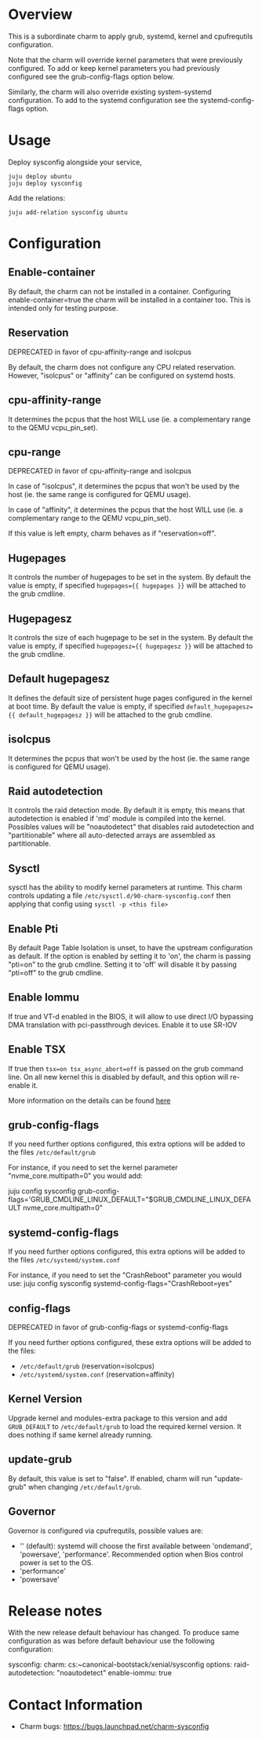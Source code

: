 # Overview

This is a subordinate charm to apply grub, systemd, kernel and cpufrequtils configuration.

Note that the charm will override kernel parameters that were
previously configured. To add or keep kernel parameters you had
previously configured see the grub-config-flags option below.

Similarly, the charm will also override existing system-systemd
configuration. To add to the systemd configuration see the
systemd-config-flags option.


# Usage

Deploy sysconfig alongside your service,

    juju deploy ubuntu
    juju deploy sysconfig

Add the relations:

    juju add-relation sysconfig ubuntu

# Configuration

## Enable-container

By default, the charm can not be installed in a container.
Configuring enable-container=true the charm will be installed in
a container too. This is intended only for testing purpose.

## Reservation

DEPRECATED in favor of cpu-affinity-range and isolcpus

By default, the charm does not configure any CPU related reservation.
However, "isolcpus" or "affinity" can be configured on systemd hosts.

## cpu-affinity-range

It determines the pcpus that the host WILL use (ie. a complementary range
to the QEMU vcpu_pin_set).

## cpu-range

DEPRECATED in favor of cpu-affinity-range and isolcpus

In case of "isolcpus", it determines the pcpus that won't be used by the
host (ie. the same range is configured for QEMU usage).

In case of "affinity", it determines the pcpus that the host WILL use
(ie. a complementary range to the QEMU vcpu_pin_set).

If this value is left empty, charm behaves as if "reservation=off".

## Hugepages

It controls the number of hugepages to be set in the system. By default the
value is empty, if specified `hugepages={{ hugepages }}` will be attached to
the grub cmdline.

## Hugepagesz

It controls the size of each hugepage to be set in the system. By default the
value is empty, if specified `hugepagesz={{ hugepagesz }}` will be attached to
the grub cmdline.

## Default hugepagesz

It defines the default size of persistent huge pages configured in the kernel
at boot time. By default the value is empty, if specified
`default_hugepagesz={{ default_hugepagesz }}` will be attached to the grub cmdline.

## isolcpus

It determines the pcpus that won't be used by the host (ie. the same range is
configured for QEMU usage).

## Raid autodetection

It controls the raid detection mode. By default it is empty, this means that
autodetection is enabled if 'md' module is compiled into the kernel. Possibles
values will be "noautodetect" that disables raid autodetection and "partitionable"
where all auto-detected arrays are assembled as partitionable.

## Sysctl

sysctl has the ability to modify kernel parameters at runtime.
This charm controls updating a file `/etc/sysctl.d/90-charm-sysconfig.conf`
then applying that config using `sysctl -p <this file>`

## Enable Pti

By default Page Table Isolation is unset, to have the upstream configuration
as default. If the option is enabled by setting it to 'on', the charm is passing
"pti=on" to the grub cmdline. Setting it to 'off' will disable it by passing
"pti=off" to the grub cmdline.

## Enable Iommu

If true and VT-d enabled in the BIOS, it will allow to use direct I/O
bypassing DMA translation with pci-passthrough devices. Enable it to use SR-IOV

## Enable TSX

If true then `tsx=on tsx_async_abort=off` is passed on the grub command line. On
all new kernel this is disabled by default, and this option will re-enable it.

More information on the details can be found [here](https://wiki.ubuntu.com/SecurityTeam/KnowledgeBase/TAA_MCEPSC_i915)

## grub-config-flags

If you need further options configured, this extra options will be added
to the files `/etc/default/grub`

For instance, if you need to set the kernel parameter
"nvme_core.multipath=0" you would add:

juju config sysconfig grub-config-flags='GRUB_CMDLINE_LINUX_DEFAULT="$GRUB_CMDLINE_LINUX_DEFAULT nvme_core.multipath=0"

## systemd-config-flags

If you need further options configured, this extra options will be added
to the files `/etc/systemd/system.conf`

For instance, if you need to set the "CrashReboot" parameter you would use:
juju config sysconfig systemd-config-flags="CrashReboot=yes"

## config-flags

DEPRECATED in favor of grub-config-flags or systemd-config-flags

If you need further options configured, these extra options will be added
to the files:
 * `/etc/default/grub` (reservation=isolcpus)
 * `/etc/systemd/system.conf` (reservation=affinity)

## Kernel Version

Upgrade kernel and modules-extra package to this version and add `GRUB_DEFAULT` to
`/etc/default/grub` to load the required kernel version. It does
nothing if same kernel already running.

## update-grub

By default, this value is set to "false". If enabled, charm will run
"update-grub" when changing `/etc/default/grub`.

## Governor
Governor is configured via cpufrequtils, possible values are:
 * '' (default): systemd will choose the first available between 'ondemand', 'powersave', 'performance'.
 Recommended option when Bios control power is set to the OS.
 * 'performance'
 * 'powersave'


# Release notes

With the new release default behaviour has changed.
To produce same configuration as was before default behaviour use the following configuration:

sysconfig:
    charm: cs:~canonical-bootstack/xenial/sysconfig
    options:
        raid-autodetection: "noautodetect"
        enable-iommu: true

# Contact Information

- Charm bugs: https://bugs.launchpad.net/charm-sysconfig
